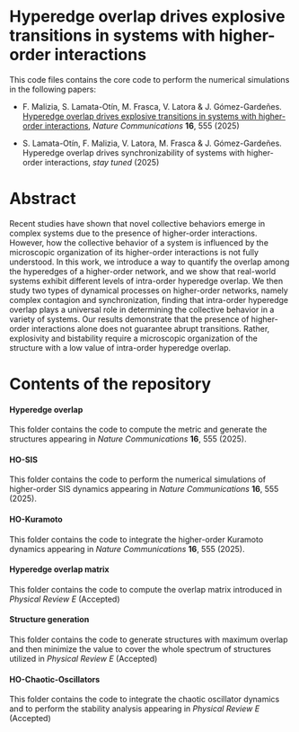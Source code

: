 # Hyperedge overlap drives explosive transitions in systems with higher-order interactions

This code files contains the core code to perform the numerical simulations in the following papers:

- F. Malizia, S. Lamata-Otín, M. Frasca, V. Latora & J. Gómez-Gardeñes. [Hyperedge overlap drives explosive transitions in systems with higher-order interactions](https://www.nature.com/articles/s41467-024-55506-1), *Nature Communications* **16**, 555 (2025)

- S. Lamata-Otín, F. Malizia, V. Latora, M. Frasca & J. Gómez-Gardeñes. Hyperedge overlap drives synchronizability of systems with higher-order interactions, *stay tuned* (2025)

  
# Abstract

Recent studies have shown that novel collective behaviors emerge in complex systems due to the presence of higher-order interactions. However, how the collective behavior of a system is influenced by the microscopic organization of its higher-order interactions is not fully understood. In this work,  we introduce a way to quantify the overlap among the hyperedges of a higher-order network, and we show that real-world systems exhibit  different levels of intra-order hyperedge overlap. We then study two types of dynamical processes on higher-order networks, namely complex contagion and synchronization, finding that intra-order hyperedge overlap plays a universal role in determining the collective behavior in a variety of systems. Our results demonstrate that the presence of higher-order interactions alone does not guarantee abrupt transitions. Rather, explosivity and bistability require a microscopic organization of the structure with a low value of intra-order hyperedge overlap.

# Contents of the repository

#### Hyperedge overlap

This folder contains the code to compute the metric and generate the structures appearing in *Nature Communications* **16**, 555 (2025).

#### HO-SIS

This folder contains the code to perform the numerical simulations of higher-order SIS dynamics appearing in *Nature Communications* **16**, 555 (2025).

#### HO-Kuramoto 

This folder contains the code to integrate the higher-order Kuramoto dynamics appearing in *Nature Communications* **16**, 555 (2025).

#### Hyperedge overlap matrix

This folder contains the code to compute the overlap matrix introduced in *Physical Review E* (Accepted)

#### Structure generation

This folder contains the code to generate structures with maximum overlap and then minimize the value to cover the whole spectrum of structures utilized in *Physical Review E* (Accepted)

#### HO-Chaotic-Oscillators

This folder contains the code to integrate the chaotic oscillator dynamics and to perform the stability analysis appearing in *Physical Review E* (Accepted)



